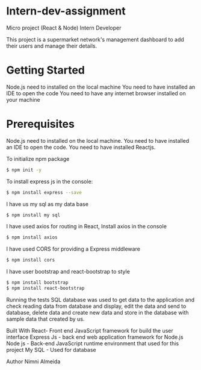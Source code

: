 # Intern-dev-assignment

Micro project (React & Node) Intern Developer

This project is a supermarket network's management dashboard to add their users and manage their details.

# Getting Started

Node.js need to installed on the local machine
You need to have installed an IDE to open the code
You need to have any internet browser installed on your machine

# Prerequisites

Node.js need to installed on the local machine.
You need to have installed an IDE to open the code.
You need to have installed Reactjs.

To initialize npm package
```sh
$ npm init -y
```
To install express js in the console:
```sh
$ npm install express --save
```
I have us my sql as my data base
```sh
$ npm install my sql
```
I have used axios for routing in React, Install axios in the console
```sh
$ npm install axios
```
I have used CORS for providing a Express middleware
```sh
$ npm install cors
```
I have user bootstrap and react-bootstrap to style
```sh
$ npm install bootstrap
$ npm install react-bootstrap
```
Running the tests
SQL database was used to get data to the application and check reading data from database and display, edit the data and send to database, delete data and create new data and store in the database with sample data that created by us.

Built With
React- Front end JavaScript framework for build the user interface
Express Js - back end web application framework for Node.js
Node js - Back-end JavaScript runtime environment that used for this project
My SQL - Used for database

Author
Nimni Almeida
